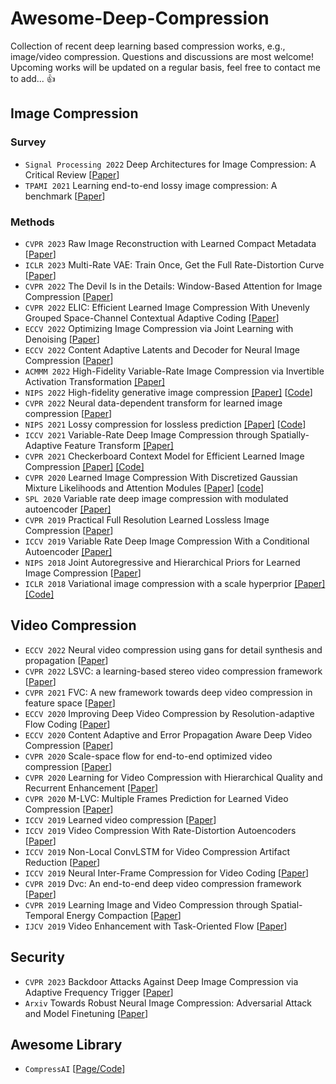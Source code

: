 # Awesome-Deep-Compression
Collection of recent deep learning based compression works, e.g., image/video compression. Questions and discussions are most welcome! Upcoming works will be updated on a regular basis, feel free to contact me to add... :thumbsup:

## Image Compression
### Survey
* `Signal Processing 2022` Deep Architectures for Image Compression: A Critical Review [[Paper](https://www.sciencedirect.com/science/article/abs/pii/S0165168421003832)]
* `TPAMI 2021` Learning end-to-end lossy image compression: A benchmark [[Paper](https://arxiv.org/pdf/2002.03711.pdf)]

### Methods
* `CVPR 2023` Raw Image Reconstruction with Learned Compact Metadata [[Paper](https://arxiv.org/pdf/2302.12995.pdf)]
* `ICLR 2023` Multi-Rate VAE: Train Once, Get the Full Rate-Distortion Curve [[Paper](https://openreview.net/forum?id=OJ8aSjCaMNK)]
* `CVPR 2022` The Devil Is in the Details: Window-Based Attention for Image Compression [[Paper](https://openaccess.thecvf.com/content/CVPR2022/html/Zou_The_Devil_Is_in_the_Details_Window-Based_Attention_for_Image_CVPR_2022_paper.html)]
* `CVPR 2022` ELIC: Efficient Learned Image Compression With Unevenly Grouped Space-Channel Contextual Adaptive Coding [[Paper](https://openaccess.thecvf.com/content/CVPR2022/html/He_ELIC_Efficient_Learned_Image_Compression_With_Unevenly_Grouped_Space-Channel_Contextual_CVPR_2022_paper.html#:~:text=ELIC%3A%20Efficient%20Learned%20Image%20Compression%20With%20Unevenly%20Grouped%20Space%2DChannel%20Contextual%20Adaptive%20Coding)]
* `ECCV 2022` Optimizing Image Compression via Joint Learning with Denoising [[Paper](https://arxiv.org/pdf/2207.10869.pdf)]
* `ECCV 2022` Content Adaptive Latents and Decoder for Neural Image Compression [[Paper](https://arxiv.org/pdf/2212.10132.pdf)]
* `ACMMM 2022` High-Fidelity Variable-Rate Image Compression via Invertible Activation Transformation [[Paper]](https://dl.acm.org.remotexs.ntu.edu.sg/doi/pdf/10.1145/3503161.3547880)
* `NIPS 2022` High-fidelity generative image compression [[Paper]](https://proceedings.neurips.cc/paper/2020/file/8a50bae297807da9e97722a0b3fd8f27-Paper.pdf) [[Code](https://hific.github.io/)]
* `CVPR 2022` Neural data-dependent transform for learned image compression [[Paper](https://openaccess.thecvf.com/content/CVPR2022/papers/Wang_Neural_Data-Dependent_Transform_for_Learned_Image_Compression_CVPR_2022_paper.pdf)]
* `NIPS 2021` Lossy compression for lossless prediction [[Paper]](https://proceedings.neurips.cc/paper/2021/hash/7535bbb91c8fde347ad861f293126633-Abstract.html) [[Code](github.com/YannDubs/lossyless)]
* `ICCV 2021` Variable-Rate Deep Image Compression through Spatially-Adaptive Feature Transform [[Paper]](https://openaccess.thecvf.com/content/ICCV2021/papers/Song_Variable-Rate_Deep_Image_Compression_Through_Spatially-Adaptive_Feature_Transform_ICCV_2021_paper.pdf)
* `CVPR 2021` Checkerboard Context Model for Efficient Learned Image Compression [[Paper]](https://ieeexplore.ieee.org/document/9577406) [[Code]](https://github.com/JiangWeibeta/Checkerboard-Context-Model-for-Efficient-Learned-Image-Compression)
* `CVPR 2020` Learned Image Compression With Discretized Gaussian Mixture Likelihoods and Attention Modules [[Paper](https://openaccess.thecvf.com/content_CVPR_2020/papers/Cheng_Learned_Image_Compression_With_Discretized_Gaussian_Mixture_Likelihoods_and_Attention_CVPR_2020_paper.pdf)] [[code](https://github.com/JooyoungLeeETRI/CA_Entropy_Model)]
* `SPL 2020` Variable rate deep image compression with modulated autoencoder [[Paper]](https://arxiv.org/pdf/1912.05526.pdf)
* `CVPR 2019` Practical Full Resolution Learned Lossless Image Compression [[Paper](https://www.research-collection.ethz.ch/bitstream/handle/20.500.11850/385576/1/Mentzer_Practical_Full_Resolution_Learned_Lossless_Image_Compression_CVPR_2019_paper.pdf)]
* `ICCV 2019` Variable Rate Deep Image Compression With a Conditional Autoencoder [[Paper]](https://openaccess.thecvf.com/content_ICCV_2019/html/Choi_Variable_Rate_Deep_Image_Compression_With_a_Conditional_Autoencoder_ICCV_2019_paper.html)
* `NIPS 2018` Joint Autoregressive and Hierarchical Priors for Learned Image Compression [[Paper](https://proceedings.neurips.cc/paper/2018/file/53edebc543333dfbf7c5933af792c9c4-Paper.pdf)]
* `ICLR 2018` Variational image compression with a scale hyperprior [[Paper]](https://openreview.net/forum?id=rkcQFMZRb) [[Code]](https://paperswithcode.com/paper/variational-image-compression-with-a-scale)

## Video Compression
* `ECCV 2022` Neural video compression using gans for detail synthesis and propagation [[Paper](https://arxiv.org/pdf/2107.12038.pdf)]
* `CVPR 2022` LSVC: a learning-based stereo video compression framework [[Paper](https://openaccess.thecvf.com/content/CVPR2022/papers/Chen_LSVC_A_Learning-Based_Stereo_Video_Compression_Framework_CVPR_2022_paper.pdf)]
* `CVPR 2021` FVC: A new framework towards deep video compression in feature space [[Paper](https://openaccess.thecvf.com/content/CVPR2021/papers/Hu_FVC_A_New_Framework_Towards_Deep_Video_Compression_in_Feature_CVPR_2021_paper.pdf)]
* `ECCV 2020` Improving Deep Video Compression by Resolution-adaptive Flow Coding [[Paper](https://arxiv.org/pdf/2009.05982.pdf)]
* `ECCV 2020` Content Adaptive and Error Propagation Aware Deep Video Compression [[Paper](https://arxiv.org/pdf/2003.11282.pdf)]
* `CVPR 2020` Scale-space flow for end-to-end optimized video compression [[Paper](https://openaccess.thecvf.com/content_CVPR_2020/papers/Agustsson_Scale-Space_Flow_for_End-to-End_Optimized_Video_Compression_CVPR_2020_paper.pdf)]
* `CVPR 2020` Learning for Video Compression with Hierarchical Quality and Recurrent Enhancement [[Paper](https://openaccess.thecvf.com/content_CVPR_2020/papers/Yang_Learning_for_Video_Compression_With_Hierarchical_Quality_and_Recurrent_Enhancement_CVPR_2020_paper.pdf)]
* `CVPR 2020` M-LVC: Multiple Frames Prediction for Learned Video Compression [[Paper](https://openaccess.thecvf.com/content_CVPR_2020/papers/Lin_M-LVC_Multiple_Frames_Prediction_for_Learned_Video_Compression_CVPR_2020_paper.pdf)]
* `ICCV 2019` Learned video compression [[Paper](https://openaccess.thecvf.com/content_ICCV_2019/papers/Rippel_Learned_Video_Compression_ICCV_2019_paper.pdf)]
* `ICCV 2019` Video Compression With Rate-Distortion Autoencoders [[Paper](https://openaccess.thecvf.com/content_ICCV_2019/papers/Habibian_Video_Compression_With_Rate-Distortion_Autoencoders_ICCV_2019_paper.pdf)]
* `ICCV 2019` Non-Local ConvLSTM for Video Compression Artifact Reduction [[Paper](https://openaccess.thecvf.com/content_ICCV_2019/papers/Xu_Non-Local_ConvLSTM_for_Video_Compression_Artifact_Reduction_ICCV_2019_paper.pdf)]
* `ICCV 2019` Neural Inter-Frame Compression for Video Coding [[Paper](https://openaccess.thecvf.com/content_ICCV_2019/papers/Djelouah_Neural_Inter-Frame_Compression_for_Video_Coding_ICCV_2019_paper.pdf)]
* `CVPR 2019` Dvc: An end-to-end deep video compression framework [[Paper](https://openaccess.thecvf.com/content_CVPR_2019/papers/Lu_DVC_An_End-To-End_Deep_Video_Compression_Framework_CVPR_2019_paper.pdf)]
* `CVPR 2019` Learning Image and Video Compression through Spatial-Temporal Energy Compaction [[Paper](https://openaccess.thecvf.com/content_CVPR_2019/papers/Cheng_Learning_Image_and_Video_Compression_Through_Spatial-Temporal_Energy_Compaction_CVPR_2019_paper.pdf)]
* `IJCV 2019` Video Enhancement with Task-Oriented Flow [[Paper](https://arxiv.org/pdf/1711.09078.pdf)]

## Security
* `CVPR 2023` Backdoor Attacks Against Deep Image Compression via Adaptive Frequency Trigger [[Paper](https://arxiv.org/pdf/2302.14677.pdf)]
* `Arxiv` Towards Robust Neural Image Compression: Adversarial Attack and Model Finetuning [[Paper](https://arxiv.org/pdf/2112.08691.pdf)]

## Awesome Library
* `CompressAI` [[Page/Code](https://github.com/InterDigitalInc/CompressAI)]
